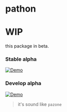 # pathon

<!-- path + O(n) ? -->

# WIP

this package in beta.

### Stable alpha

[![Demo](https://codesandbox.io/static/img/play-codesandbox.svg)](https://codesandbox.io/s/4xv6zvlvv7)

### Develop alpha

[![Demo](https://codesandbox.io/static/img/play-codesandbox.svg)](https://codesandbox.io/s/6rrm677pk)

> it's sound like `pazone`
